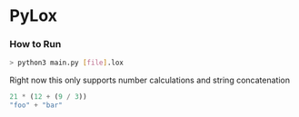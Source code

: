 # PyLox

### How to Run

```bash
> python3 main.py [file].lox
```

Right now this only supports number calculations and string concatenation

```js
21 * (12 + (9 / 3))
"foo" + "bar"
```